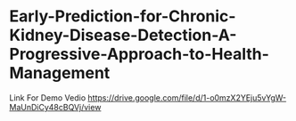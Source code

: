 # Early-Prediction-for-Chronic-Kidney-Disease-Detection-A-Progressive-Approach-to-Health-Management

Link For Demo Vedio
https://drive.google.com/file/d/1-o0mzX2YEju5vYgW-MaUnDiCy48cBQVj/view
